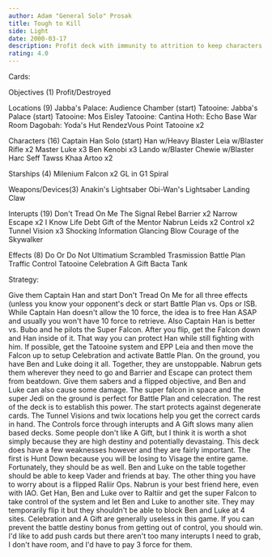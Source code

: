 ```yaml
---
author: Adam "General Solo" Prosak
title: Tough to Kill
side: Light
date: 2000-03-17
description: Profit deck with immunity to attrition to keep characters on the table to keep Profit damage consistent
rating: 4.0
---
```

Cards: 

Objectives (1)
Profit/Destroyed

Locations (9)
Jabba's Palace: Audience Chamber (start)
Tatooine: Jabba's Palace (start)
Tatooine: Mos Eisley
Tatooine: Cantina
Hoth: Echo Base War Room
Dagobah: Yoda's Hut
RendezVous Point
Tatooine x2

Characters (16)
Captain Han Solo (start)
Han w/Heavy Blaster
Leia w/Blaster Rifle x2
Master Luke x3
Ben Kenobi x3
Lando w/Blaster
Chewie w/Blaster
Harc Seff
Tawss Khaa
Artoo x2

Starships (4)
Milenium Falcon x2
GL in G1
Spiral

Weapons/Devices(3)
Anakin's Lightsaber
Obi-Wan's Lightsaber
Landing Claw

Interupts (19)
Don't Tread On Me
The Signal
Rebel Barrier x2
Narrow Escape x2
I Know
Life Debt
Gift of the Mentor
Nabrun Leids x2
Control x2
Tunnel Vision x3
Shocking Information
Glancing Blow
Courage of the Skywalker

Effects (8)
Do Or Do Not
Ultimatium
Scrambled Trasmission
Battle Plan
Traffic Control
Tatooine Celebration
A Gift
Bacta Tank 

Strategy: 

Give them Captain Han and start Don't Tread On Me for all three effects (unless you know your opponent's deck or start Battle Plan vs. Ops or ISB.  While Captain Han doesn't allow the 10 force, the idea is to free Han ASAP and usually you won't have 10 force to retrieve.  Also Captain Han is better vs. Bubo and he pilots the Super Falcon.  After you flip, get the Falcon down and Han inside of it.  That way you can protect Han while still fighting with him.  If possible, get the Tatooine system and EPP Leia and then move the Falcon up to setup Celebration and activate Battle Plan.  On the ground, you have Ben and Luke doing it all.  Together, they are unstoppable.  Nabrun gets them wherever they need to go and Barrier and Escape can protect them from beatdown.  Give them sabers and a flipped objective, and Ben and Luke can also cause some damage.  The super falcon in space and the super Jedi on the ground is perfect for Battle Plan and celecration.  The rest of the deck is to establish this power.	The start protects against degenerate cards.  The Tunnel Visions and twix locations help you get the correct cards in hand.  The Controls force through interupts and A Gift slows many alien based decks.  Some people don't like A Gift, but I think it is worth a shot simply because they are high destiny and potentially devastaing.  This deck does have a few weaknesses however and they are fairly important.  The first is Hunt Down because you will be losing to Visage the entire game.	Fortunately, they should be as well.  Ben and Luke on the table together should be able to keep Vader and friends at bay.  The other thing you have to worry about is a flipped Raliir Ops.  Nabrun is your best friend here, even with IAO.  Get Han, Ben and Luke over to Raltiir and get the super Falcon to take control of the system and let Ben and Luke to another site.  They may temporarily flip it but they shouldn't be able to block Ben and Luke at 4 sites.  Celebration and A Gift are generally useless in this game.  If you can prevent the battle destiny bonus from getting out of control, you should win.  I'd like to add push cards but there aren't too many interupts I need to grab, I don't have room, and I'd have to pay 3 force for them. 